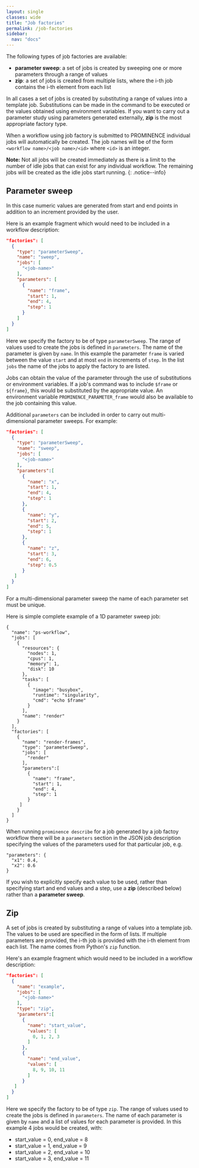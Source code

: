 ```yaml
---
layout: single
classes: wide
title: "Job factories"
permalink: /job-factories
sidebar:
  nav: "docs"
---
```


The following types of job factories are available:
* **parameter sweep**: a set of jobs is created by sweeping one or more parameters through a range of values
* **zip**: a set of jobs is created from multiple lists, where the i-th job contains the i-th element from each list

In all cases a set of jobs is created by substituting a range of values into a template job. Substitutions can be made in the command to be executed or the values obtained using environment variables. If you want to carry out a parameter study using parameters generated externally, **zip** is the most appropriate factory type.

When a workflow using job factory is submitted to PROMINENCE individual jobs will automatically be created. The job names will be of the form `<workflow name>/<job name>/<id>` where `<id>` is an integer.

**Note:** Not all jobs will be created immediately as there is a limit to the number of idle jobs that can exist for any individual workflow. The remaining jobs will be created as the idle jobs start running.
{: .notice--info}

## Parameter sweep
In this case numeric values are generated from start and end points in addition to an increment provided by the user.

Here is an example fragment which would need to be included in a workflow description:
```json
"factories": [
  {
    "type": "parameterSweep",
    "name": "sweep",
    "jobs": [
      "<job-name>"
    ],
    "parameters": [
      {
        "name": "frame",
        "start": 1,
        "end": 4,
        "step": 1
      }
    ]
  }
]
```
Here we specify the factory to be of type `parameterSweep`. The range of values used to create the jobs is defined in `parameters`.
The name of the parameter is given by `name`. In this example the parameter `frame` is varied between the value `start` and at most `end` in increments of `step`. In the list `jobs` the name of the jobs to apply the factory to are listed.

Jobs can obtain the value of the parameter through the use of substitutions or environment variables.
If a job's command was to include `$frame` or `${frame}`, this would be substituted by the appropriate value. An environment variable `PROMINENCE_PARAMETER_frame`
would also be available to the job containing this value.

Additional `parameters` can be included in order to carry out multi-dimensional parameter sweeps. For example:
```json
"factories": [
  {
    "type": "parameterSweep",
    "name": "sweep",
    "jobs": [
      "<job-name>"
    ],
    "parameters":[
      {
        "name": "x",
        "start": 1,
        "end": 4,
        "step": 1
      },
      {
        "name": "y",
        "start": 2,
        "end": 5,
        "step": 1
      },
      {
        "name": "z",
        "start": 3,
        "end": 6,
        "step": 0.5
      }
   ]
  }
]
```
For a multi-dimensional parameter sweep the name of each parameter set must be unique.

Here is simple complete example of a 1D parameter sweep job:
```
{
  "name": "ps-workflow",
  "jobs": [
    {
      "resources": {
        "nodes": 1,
        "cpus": 1,
        "memory": 1,
        "disk": 10
      },
      "tasks": [
        {
          "image": "busybox",
          "runtime": "singularity",
          "cmd": "echo $frame"
        }
      ],
      "name": "render"
    }
  ],
  "factories": [
    {
      "name": "render-frames",
      "type": "parameterSweep",
      "jobs": [
        "render"
      ],
      "parameters":[
        {
          "name": "frame",
          "start": 1,
          "end": 4,
          "step": 1
        }
     ]
    }
  ]
}
```

When running `prominence describe` for a job generated by a job factoy workflow there will be a `parameters` section in the JSON job description specifying the values of the parameters used for that particular job, e.g.
```
"parameters": {
  "x1": 0.4,
  "x2": 0.6
}
```

If you wish to explicitly specify each value to be used, rather than specifying start and end values and a step, use a **zip** (described below) rather than a **parameter sweep**.

## Zip
A set of jobs is created by substituting a range of values into a template job. The values to be used are specified in the form of lists. If multiple parameters are provided, the i-th job is provided with the i-th element from each list. The name comes from Python's `zip` function.

Here's an example fragment which would need to be included in a workflow description:
```json
"factories": [
  {
    "name": "example",
    "jobs": [
      "<job-name>"
    ],
    "type": "zip",
    "parameters":[
      {
        "name": "start_value",
        "values": [
          0, 1, 2, 3
        ]
      },
      {
        "name": "end_value",
        "values": [
          8, 9, 10, 11
        ]
      }
   ]
  }
]
```
Here we specify the factory to be of type `zip`. The range of values used to create the jobs is defined in `parameters`.
The name of each parameter is given by `name` and a list of values for each parameter is provided. In this example 4 jobs would be created, with:
* start_value = 0, end_value = 8
* start_value = 1, end_value = 9
* start_value = 2, end_value = 10
* start_value = 3, end_value = 11

